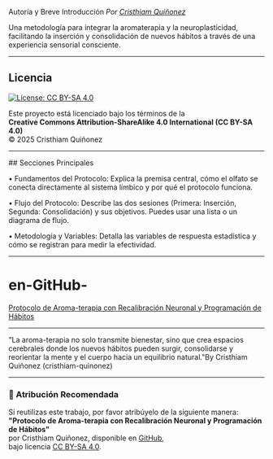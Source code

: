 
​Autoría y Breve Introducción
_Por [Cristhiam Quiñonez](https://www.linkedin.com/in/cristhiam-qui%C3%B1onez-7b6222325/)_ 

Una metodología para integrar la aromaterapia y la neuroplasticidad, facilitando la inserción y consolidación de nuevos hábitos a través de una experiencia sensorial consciente.

---

## Licencia

[![License: CC BY-SA 4.0](https://img.shields.io/badge/License-CC%20BY--SA%204.0-lightgrey.svg)](https://creativecommons.org/licenses/by-sa/4.0/)

Este proyecto está licenciado bajo los términos de la  
**Creative Commons Attribution-ShareAlike 4.0 International (CC BY-SA 4.0)**  
© 2025 Cristhiam Quiñonez

---

​## Secciones Principales 

• ​Fundamentos del Protocolo: Explica la premisa central, cómo el olfato se conecta directamente al sistema límbico y por qué el protocolo funciona. 

• ​Flujo del Protocolo: Describe las dos sesiones (Primera: Inserción, Segunda: Consolidación) y sus objetivos. Puedes usar una lista o un diagrama de flujo. 

• ​Metodología y Variables: Detalla las variables de respuesta estadística y cómo se registran para medir la efectividad.

---

# en-GitHub-
[Protocolo de Aroma-terapia con Recalibración Neuronal y Programación de Hábitos](https:///Neuro-Aroma-Protocol/)

---

"La aroma-terapia no solo transmite bienestar, sino que crea espacios cerebrales donde los nuevos hábitos pueden surgir, consolidarse y reorientar la mente y el cuerpo hacia un equilibrio natural."By Cristhiam Quiñonez (cristhiam-quinonez)

---

### 📜 Atribución Recomendada
Si reutilizas este trabajo, por favor atribúyelo de la siguiente manera:  
**"Protocolo de Aroma-terapia con Recalibración Neuronal y Programación de Hábitos"**  
por Cristhiam Quiñonez, disponible en [GitHub](https://github.com//Neuro-Aroma-Protocol),  
bajo licencia [CC BY-SA 4.0](https://creativecommons.org/licenses/by-sa/4.0/).

